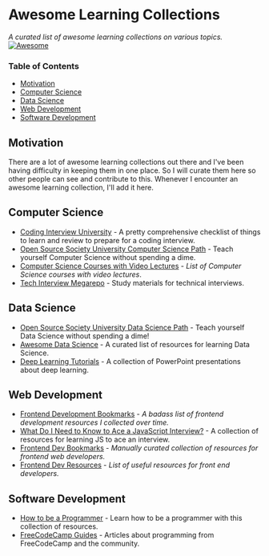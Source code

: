 # Awesome Learning Collections
*A curated list of awesome learning collections on various topics.* [![Awesome](https://awesome.re/badge.svg)](https://awesome.re)

### Table of Contents
* [Motivation](#motivation)
* [Computer Science](#computer-science)
* [Data Science](#data-science)
* [Web Development](#web-development)
* [Software Development](#software-development)

## Motivation
There are a lot of awesome learning collections out there and I've been having difficulty in keeping them in one place. So I will curate them here so other people can see and contribute to this. Whenever I encounter an awesome learning collection, I'll add it here.

## Computer Science
* [Coding Interview University](https://github.com/jwasham/coding-interview-university) - A pretty comprehensive checklist of things to learn and review to prepare for a coding interview.
* [Open Source Society University Computer Science Path](https://github.com/ossu/computer-science) - Teach yourself Computer Science without spending a dime.
* [Computer Science Courses with Video Lectures](https://github.com/Developer-Y/cs-video-courses) - *List of Computer Science courses with video lectures*.
* [Tech Interview Megarepo](https://github.com/jdsutton/Technical-Interview-Megarepo) - Study materials for technical interviews.

## Data Science
* [Open Source Society University Data Science Path](https://github.com/ossu/data-science) - Teach yourself Data Science without spending a dime!
* [Awesome Data Science](https://github.com/bulutyazilim/awesome-datascience) - A curated list of resources for learning Data Science.
* [Deep Learning Tutorials](https://github.com/sjchoi86/dl_tutorials) - A collection of PowerPoint presentations about deep learning.

## Web Development
* [Frontend Development Bookmarks](https://gist.github.com/dypsilon/5819504) - *A badass list of frontend development resources I collected over time.*
* [What Do I Need to Know to Ace a JavaScript Interview?](https://github.com/adam-s/js-interview-review) - A collection of resources for learning JS to ace an interview.
* [Frontend Dev Bookmarks](https://frontend.directory/) - *Manually curated collection of resources for frontend web developers.*
* [Frontend Dev Resources](https://github.com/dmytroyarmak/frontend-dev-resources) - *List of useful resources for front end developers.*

## Software Development
* [How to be a Programmer](https://github.com/braydie/HowToBeAProgrammer) - Learn how to be a programmer with this collection of resources.
* [FreeCodeCamp Guides](https://guide.freecodecamp.org) - Articles about programming from FreeCodeCamp and the community.
